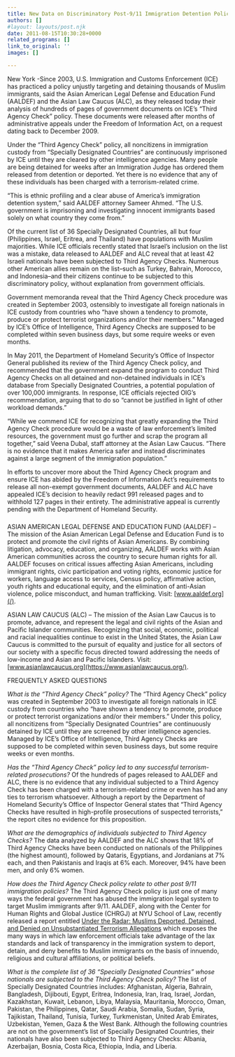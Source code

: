```yaml
---
title: New Data on Discriminatory Post-9/11 Immigration Detention Policy Revealed
authors: []
#layout: layouts/post.njk
date: 2011-08-15T10:30:28+0000
related_programs: []
link_to_original: ''
images: []

---
```

New York -Since 2003, U.S. Immigration and Customs Enforcement (ICE) has practiced a policy unjustly targeting and detaining thousands of Muslim immigrants, said the Asian American Legal Defense and Education Fund (AALDEF) and the Asian Law Caucus (ALC), as they released today their analysis of hundreds of pages of government documents on ICE’s “Third Agency Check” policy.  These documents were released after months of administrative appeals under the Freedom of Information Act, on a request dating back to December 2009.

Under the “Third Agency Check” policy, all noncitizens in immigration custody from “Specially Designated Countries” are continuously imprisoned by ICE until they are cleared by other intelligence agencies.  Many people are being detained for weeks after an Immigration Judge has ordered them released from detention or deported.  Yet there is no evidence that any of these individuals has been charged with a terrorism-related crime.

“This is ethnic profiling and a clear abuse of America’s immigration detention system,” said AALDEF attorney Sameer Ahmed.  “The U.S. government is imprisoning and investigating innocent immigrants based solely on what country they come from.”

Of the current list of 36 Specially Designated Countries, all but four (Philippines, Israel, Eritrea, and Thailand) have populations with Muslim majorities.  While ICE officials recently stated that Israel’s inclusion on the list was a mistake,  data released to AALDEF and ALC reveal that at least 42 Israeli nationals have been subjected to Third Agency Checks.  Numerous other American allies remain on the list–such as Turkey, Bahrain, Morocco, and Indonesia–and their citizens continue to be subjected to this discriminatory policy, without explanation from government officials.

Government memoranda reveal that the Third Agency Check procedure was created in September 2003, ostensibly to investigate all foreign nationals in ICE custody from countries who “have shown a tendency to promote, produce or protect terrorist organizations and/or their members.”  Managed by ICE’s Office of Intelligence, Third Agency Checks are supposed to be completed within seven business days, but some require weeks or even months.

In May 2011, the Department of Homeland Security’s Office of Inspector General published its review of the Third Agency Check policy, and recommended that the government expand the program to conduct Third Agency Checks on all detained and non-detained individuals in ICE’s database from Specially Designated Countries, a potential population of over 100,000 immigrants.  In response, ICE officials rejected OIG’s recommendation, arguing that to do so “cannot be justified in light of other workload demands.”

“While we commend ICE for recognizing that greatly expanding the Third Agency Check procedure would be a waste of law enforcement’s limited resources, the government must go further and scrap the program all together,” said Veena Dubal, staff attorney at the Asian Law Caucus.  “There is no evidence that it makes America safer and instead discriminates against a large segment of the immigration population.”

In efforts to uncover more about the Third Agency Check program and ensure ICE has abided by the Freedom of Information Act’s requirements to release all non-exempt government documents, AALDEF and ALC have appealed ICE’s decision to heavily redact 991 released pages and to withhold 127 pages in their entirety.  The administrative appeal is currently pending with the Department of Homeland Security.

### 

ASIAN AMERICAN LEGAL DEFENSE AND EDUCATION FUND (AALDEF) – The mission of the Asian American Legal Defense and Education Fund is to protect and promote the civil rights of Asian Americans.  By combining litigation, advocacy, education, and organizing, AALDEF works with Asian American communities across the country to secure human rights for all. AALDEF focuses on critical issues affecting Asian Americans, including immigrant rights, civic participation and voting rights, economic justice for workers, language access to services, Census policy, affirmative action, youth rights and educational equity, and the elimination of anti-Asian violence, police misconduct, and human trafficking. Visit: [www.aaldef.org](/).

ASIAN LAW CAUCUS (ALC) – The mission of the Asian Law Caucus is to promote, advance, and represent the legal and civil rights of the Asian and Pacific Islander communities. Recognizing that social, economic, political and racial inequalities continue to exist in the United States, the Asian Law Caucus is committed to the pursuit of equality and justice for all sectors of our society with a specific focus directed toward addressing the needs of low-income and Asian and Pacific Islanders. Visit: [www.asianlawcaucus.org](https://www.asianlawcaucus.org/).

FREQUENTLY ASKED QUESTIONS

_What is the “Third Agency Check” policy?_
The “Third Agency Check” policy was created in September 2003 to investigate all foreign nationals in ICE custody from countries who “have shown a tendency to promote, produce or protect terrorist organizations and/or their members.”  Under this policy, all noncitizens from “Specially Designated Countries” are continuously detained by ICE until they are screened by other intelligence agencies.  Managed by ICE’s Office of Intelligence, Third Agency Checks are supposed to be completed within seven business days, but some require weeks or even months.

_Has the “Third Agency Check” policy led to any successful terrorism-related prosecutions?_
Of the hundreds of pages released to AALDEF and ALC, there is no evidence that any individual subjected to a Third Agency Check has been charged with a terrorism-related crime or even has had any ties to terrorism whatsoever.  Although a report by the Department of Homeland Security’s Office of Inspector General states that “Third Agency Checks have resulted in high-profile prosecutions of suspected terrorists,” the report cites no evidence for this proposition.

_What are the demographics of individuals subjected to Third Agency Checks?_
The data analyzed by AALDEF and the ALC shows that 18% of Third Agency Checks have been conducted on nationals of the Philippines (the highest amount), followed by Qataris, Egyptians, and Jordanians at 7% each, and then Pakistanis and Iraqis at 6% each.  Moreover, 94% have been men, and only 6% women.

_How does the Third Agency Check policy relate to other post 9/11 immigration policies?_
The Third Agency Check policy is just one of many ways the federal government has abused the immigration legal system to target Muslim immigrants after 9/11.  AALDEF, along with the Center for Human Rights and Global Justice (CHRGJ) at NYU School of Law, recently released a report entitled [Under the Radar: Muslims Deported, Detained, and Denied on Unsubstantiated Terrorism Allegations](https://aaldef.netlify.com/uploads/pdf/UndertheRadar.pdf) which exposes the many ways in which law enforcement officials take advantage of the lax standards and lack of transparency in the immigration system to deport, detain, and deny benefits to Muslim immigrants on the basis of innuendo, religious and cultural affiliations, or political beliefs.

_What is the complete list of 36 “Specially Designated Countries” whose nationals are subjected to the Third Agency Check policy?_
The list of Specially Designated Countries includes: Afghanistan, Algeria, Bahrain, Bangladesh, Dijibouti, Egypt, Eritrea, Indonesia, Iran, Iraq, Israel, Jordan, Kazakhstan, Kuwait, Lebanon, Libya, Malaysia, Mauritania, Morocco, Oman, Pakistan, the Philippines, Qatar, Saudi Arabia, Somalia, Sudan, Syria, Tajikistan, Thailand, Tunisia, Turkey, Turkmenistan, United Arab Emirates, Uzbekistan, Yemen, Gaza & the West Bank.  Although the following countries are not on the government’s list of Specially Designated Countries, their nationals have also been subjected to Third Agency Checks: Albania, Azerbaijan, Bosnia, Costa Rica, Ethiopia, India, and Liberia.